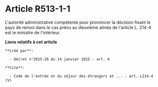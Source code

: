 # Article R513-1-1

L'autorité administrative compétente pour prononcer la décision fixant le pays de renvoi dans le cas prévu au deuxième alinéa
de l'article L. 214-4 est le ministre de l'intérieur.

**Liens relatifs à cet article**

	**Créé par**:

	  - Décret n°2015-26 du 14 janvier 2015 - art. 4

	**Cite**:

	  - Code de l'entrée et du séjour des étrangers et ... - art. L214-4 (V)

